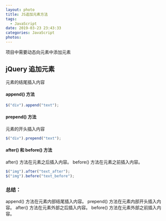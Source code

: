 ```yaml
---
layout: photo
title: JS追加元素方法
tags:
  - JavaScript
date: 2019-03-23 23:43:33
categories: JavaScript
photos:
---
```

项目中需要动态向元素中添加元素
<!--more-->
## jQuery 追加元素
元素的结尾插入内容
#### append() 方法
```javascript
$("div").append("text");
```
#### prepend() 方法
元素的开头插入内容
```javascript
$("div").prepend("text"); 
```
#### after() 和 before() 方法
after() 方法在元素之后插入内容。 
before() 方法在元素之前插入内容。 
```javascript
$("img").after("text_after"); 
$("img").before("text_before"); 
```
### 总结：
append() 方法在元素内部结尾插入内容。
prepend() 方法在元素内部开头插入内容。
after() 方法在元素外部之后插入内容。
before() 方法在元素外部之前插入内容。
